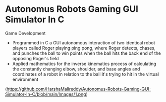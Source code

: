 # Autonomus Robots Gaming GUI Simulator In C

Game Development

- Programmed in C a GUI autonomous interaction of two identical robot players called Roger playing ping pong, where Roger detects, chases, and punches the ball to win points when the ball hits the back end of the opposing Roger's field
- Applied mathematics for the inverse kinematics process of calculating the constantly changing elbow, shoulder, and base angles and coordinates of a robot in relation to the ball it's trying to hit in the virtual environment

(https://github.com/HarshaMalireddy/Autonomus-Robots-Gaming-GUI-Simulator-In-C/blob/main/Images/1.png)
